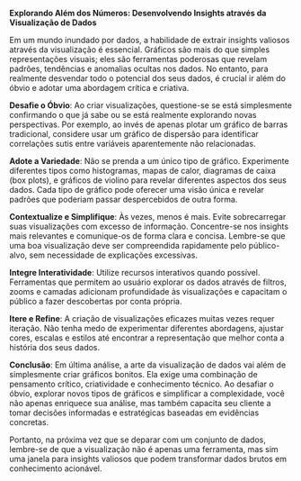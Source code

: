 **Explorando Além dos Números: Desenvolvendo Insights através da Visualização de Dados**

Em um mundo inundado por dados, a habilidade de extrair insights valiosos através da visualização é essencial. Gráficos são mais do que simples representações visuais; eles são ferramentas poderosas que revelam padrões, tendências e anomalias ocultas nos dados. No entanto, para realmente desvendar todo o potencial dos seus dados, é crucial ir além do óbvio e adotar uma abordagem crítica e criativa.

**Desafie o Óbvio**: Ao criar visualizações, questione-se se está simplesmente confirmando o que já sabe ou se está realmente explorando novas perspectivas. Por exemplo, ao invés de apenas plotar um gráfico de barras tradicional, considere usar um gráfico de dispersão para identificar correlações sutis entre variáveis aparentemente não relacionadas.

**Adote a Variedade**: Não se prenda a um único tipo de gráfico. Experimente diferentes tipos como histogramas, mapas de calor, diagramas de caixa (box plots), e gráficos de violino para revelar diferentes aspectos dos seus dados. Cada tipo de gráfico pode oferecer uma visão única e revelar padrões que poderiam passar despercebidos de outra forma.

**Contextualize e Simplifique**: Às vezes, menos é mais. Evite sobrecarregar suas visualizações com excesso de informação. Concentre-se nos insights mais relevantes e comunique-os de forma clara e concisa. Lembre-se que uma boa visualização deve ser compreendida rapidamente pelo público-alvo, sem necessidade de explicações excessivas.

**Integre Interatividade**: Utilize recursos interativos quando possível. Ferramentas que permitem ao usuário explorar os dados através de filtros, zooms e camadas adicionam profundidade às visualizações e capacitam o público a fazer descobertas por conta própria.

**Itere e Refine**: A criação de visualizações eficazes muitas vezes requer iteração. Não tenha medo de experimentar diferentes abordagens, ajustar cores, escalas e estilos até encontrar a representação que melhor conta a história dos seus dados.

**Conclusão**: Em última análise, a arte da visualização de dados vai além de simplesmente criar gráficos bonitos. Ela exige uma combinação de pensamento crítico, criatividade e conhecimento técnico. Ao desafiar o óbvio, explorar novos tipos de gráficos e simplificar a complexidade, você não apenas enriquece sua análise, mas também capacita seu cliente a tomar decisões informadas e estratégicas baseadas em evidências concretas.

Portanto, na próxima vez que se deparar com um conjunto de dados, lembre-se de que a visualização não é apenas uma ferramenta, mas sim uma janela para insights valiosos que podem transformar dados brutos em conhecimento acionável.

